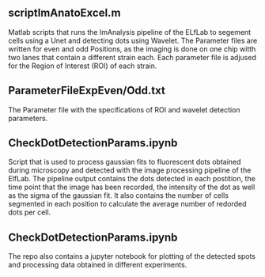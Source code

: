 scriptImAnatoExcel.m
--------------------
Matlab scripts that runs the ImAnalysis pipeline of the ELfLab to segement cells using a Unet and detecting dots using Wavelet. The Parameter files are written for even and odd Positions, as the imaging is done on one chip witth two lanes that contain a different strain each. Each parameter file is adjused for the Region of Interest (ROI) of each strain.

ParameterFileExpEven/Odd.txt
----------------------------
The Parameter file with the specifications of ROI and wavelet detection parameters.

CheckDotDetectionParams.ipynb
-----------------------------
Script that is used to process gaussian fits to fluorescent dots obtained during microscopy and detected with the image processing pipeline of the ElfLab. The pipeline output contains the dots detected in each postition, the time point that the image has been recorded, the intensity of the dot as well as the sigma of the gaussian fit. It also contains the number of cells segmented in each position to calculate the average number of redorded dots per cell.

CheckDotDetectionParams.ipynb
-----------------------------
The repo also contains a jupyter notebook for plotting of the detected spots and processing data obtained in different experiments. 
